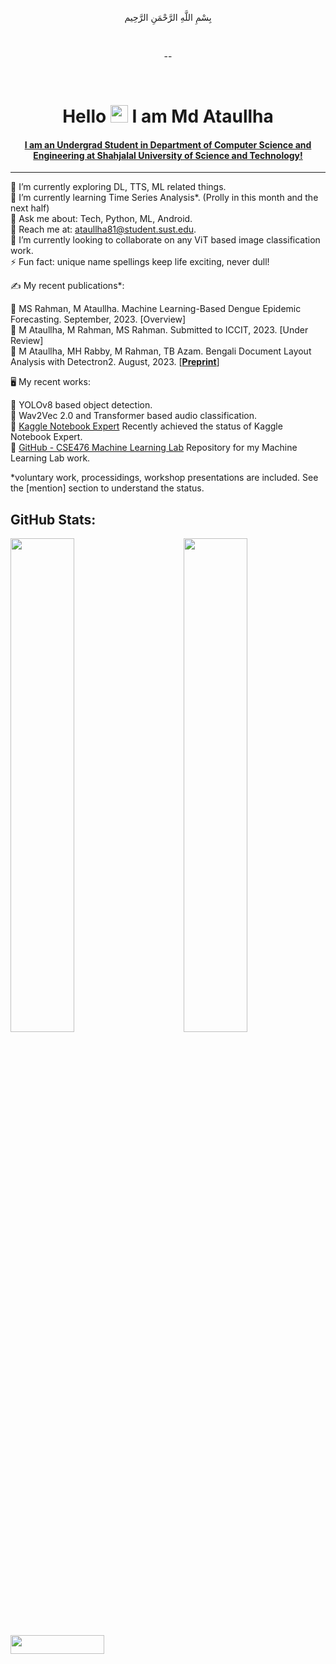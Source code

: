 <!--
**Ataullha/Ataullha** is a ✨ _special_ ✨ repository because its `README.md` (this file) appears on your GitHub profile.

Here are some ideas to get you started:

- 🔭 I’m currently working on ...
- 🌱 I’m currently learning ...
- 👯 I’m looking to collaborate on ...
- 🤔 I’m looking for help with ...
- 💬 Ask me about ...
- 📫 How to reach me: ...
- 😄 Pronouns: ...
- ⚡ Fun fact: ...
-->

<div align="center">

   بِسْمِ اللَّهِ الرَّحْمَنِ الرَّحِيم

</div>

<br>

<div align="center">

 --
 
</div>

<br>

<!--
<div align="center">
 
[![Typing SVG](https://readme-typing-svg.herokuapp.com?size=25&duration=4500&color=808080&center=true&vCenter=true&lines=Hi+%F0%9F%91%8B;2018331081;Md+Ataullha+(Saim);Undergrad+Student;SUST%2C+CSE-18.)](https://git.io/typing-svg)      
</div>
-->

<h1 align="center">Hello <img src="https://media.giphy.com/media/hvRJCLFzcasrR4ia7z/giphy.gif" width="28"> I am Md Ataullha </h1>

<h4 align="center"> <a href="https://github.com/Ataullha/Ataullha/raw/main/Md%20Ataullha.pdf" target='_blank'>I am an Undergrad Student in Department of Computer Science and Engineering at Shahjalal University of Science and Technology! </a></h4> 
<hr>
<p>
🔭 I’m currently exploring DL, TTS, ML related things. <br>
🌱 I’m currently learning Time Series Analysis*. (Prolly in this month and the next half) <br>
💬 Ask me about: Tech, Python, ML, Android. <br>
📧 Reach me at: <a href='mailto:ataullha81@student.sust.edu' target='_blank'>ataullha81@student.sust.edu</a>. <br>
👯 I’m currently looking to collaborate on any ViT based image classification work.<!-- Audio Classficiation with any SOTA or Transformer based model <!-- LLaMA model based --> <!-- ML Based Attendance Systems --> <br>
⚡ Fun fact: unique name spellings keep life exciting, never dull! <br>
</p>

✍️ My recent publications*: <br>

🤎 MS Rahman, M Ataullha. Machine Learning-Based Dengue Epidemic Forecasting. September, 2023. [Overview] <br>
💛 M Ataullha, M Rahman, MS Rahman. Submitted to ICCIT, 2023. [Under Review] <br>
💙 M Ataullha, MH Rabby, M Rahman, TB Azam. Bengali Document Layout Analysis with Detectron2. August, 2023. [<a href="https://arxiv.org/abs/2308.13769" target="_blank"><strong>Preprint</strong></a>]

🖥️ My recent works: <br>

🤟 YOLOv8 based object detection. <br>
🤟 Wav2Vec 2.0 and Transformer based audio classification. <br>
🤟 [Kaggle Notebook Expert](https://www.kaggle.com/ataullhasaim/code) Recently achieved the status of Kaggle Notebook Expert. <br>
🤟 [GitHub - CSE476 Machine Learning Lab](https://github.com/Ataullha/CSE476-Machine-Learning-Lab) Repository for my Machine Learning Lab work. <br>

<!--
🤟 An Android App With Server
🤟 A MERN App
🤟 A React API App
🤟 ML Projects ...
🤟 Deep Learning Framework tf, torch
🤟 Springboot Java and React ***
🤟 AllYouNeed ***
🤟 CPIsAllYouNeed ***
-->

 *voluntary work, processidings, workshop presentations are included. See the [mention] section to understand the status.
## GitHub Stats:

<img  src="https://github-readme-stats.vercel.app/api?username=Ataullha&show_icons=true&hide_border=true&theme=tokyonight" width="45%" align="right" >

<img  src="https://github-readme-streak-stats.herokuapp.com/?user=Ataullha&hide_border=true&theme=tokyonight" width="45%" >
<br />

<img src="https://github.com/Ataullha/Ataullha/assets/53054762/e0cfdd4c-dca0-4dde-8c13-268517a491dc" width="150" height="30" text-align="center">


<!-- Ataullha -->
